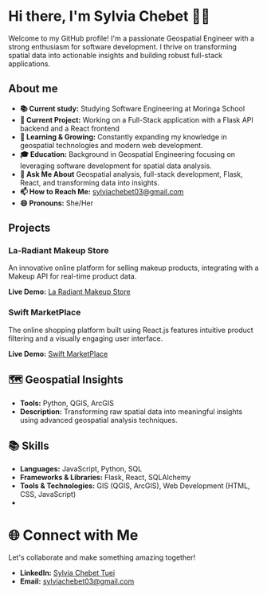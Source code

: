# Hi there, I'm Sylvia Chebet 👋🏼
Welcome to my GitHub profile! I'm a passionate Geospatial Engineer with a strong enthusiasm for software development. I thrive on transforming spatial data into actionable insights and building robust full-stack applications. 
## About me
- **📚 Current study:** Studying Software Engineering at Moringa School
- **🔭 Current Project:** Working on a Full-Stack application with a Flask API backend and a React frontend
- **🌱 Learning & Growing:** Constantly expanding my knowledge in geospatial technologies and modern web development.
- **🎓 Education:** Background in Geospatial Engineering focusing on leveraging software development for spatial data analysis.
- **💬 Ask Me About** Geospatial analysis, full-stack development, Flask, React, and transforming data into insights.
- **📫 How to Reach Me:** [sylviachebet03@gmail.com](mailto:sylviachebet03@gmail.com)
- **😄 Pronouns:** She/Her

## Projects

### La-Radiant Makeup Store

An innovative online platform for selling makeup products, integrating with a Makeup API for real-time product data.

**Live Demo:** [La Radiant Makeup Store](https://la-radiant-makeup-store.vercel.app/)

### Swift MarketPlace

The online shopping platform built using React.js features intuitive product filtering and a visually engaging user interface.

**Live Demo:** [Swift MarketPlace](https://swift-marketplace.vercel.app/)

## 🗺️ Geospatial Insights
- **Tools:** Python, QGIS, ArcGIS
- **Description:** Transforming raw spatial data into meaningful insights using advanced geospatial analysis techniques.
  
## 📚 Skills
- **Languages:**  JavaScript, Python, SQL
- **Frameworks & Libraries:** Flask, React, SQLAlchemy
- **Tools & Technologies:** GIS (QGIS, ArcGIS), Web Development (HTML, CSS, JavaScript)
- 
# 🌐 Connect with Me
Let's collaborate and make something amazing together!
- **LinkedIn:** [Sylvia Chebet Tuei](https://www.linkedin.com/in/sylvia-chebet-tuei/)
- **Email:** [sylviachebet03@gmail.com](mailto:sylviachebet03@gmail.com)




<!---
SylviaT01/SylviaT01 is a ✨ special ✨ repository because its `README.md` (this file) appears on your GitHub profile.
You can click the Preview link to take a look at your changes.
--->
